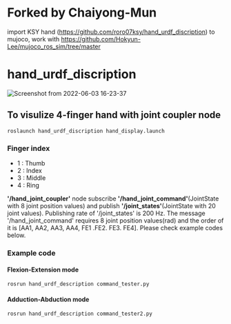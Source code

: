 # Forked by Chaiyong-Mun
import KSY hand (https://github.com/roro07ksy/hand_urdf_discription) to mujoco,
work with https://github.com/Hokyun-Lee/mujoco_ros_sim/tree/master

##
##
##
##
##
##
##
##
##
##



# hand_urdf_discription

![Screenshot from 2022-06-03 16-23-37](https://user-images.githubusercontent.com/40191598/171807711-2bd708b4-ef03-4bdb-b5b6-6e91d5b93c4c.png)




## To visulize 4-finger hand with joint coupler node
```
roslaunch hand_urdf_discription hand_display.launch
```

### Finger index
* 1 : Thumb
* 2 : Index
* 3 : Middle
* 4 : Ring


**'/hand_joint_coupler'** node subscribe **'/hand_joint_command'**(JointState with 8 joint position values) and publish **'/joint_states'**(JointState with 20 joint values). Publishing rate of '/joint_states' is 200 Hz.
The message '/hand_joint_command' requires 8 joint position values(rad) and the order of it is [AA1, AA2, AA3, AA4, FE1 .FE2. FE3. FE4].
Please check example codes below.




### Example code
#### Flexion-Extension mode
```
rosrun hand_urdf_description command_tester.py
```

#### Adduction-Abduction mode
```
rosrun hand_urdf_description command_tester2.py
```
